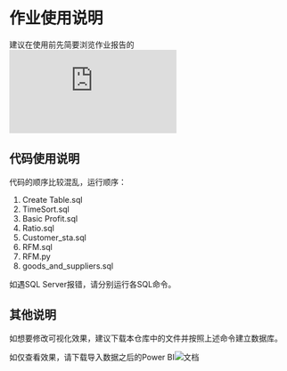 # 作业使用说明

建议在使用前先简要浏览作业报告的![PDF文档](https://yan-blog.oss-cn-beijing.aliyuncs.com/Homework%20Files/SQL%20Business/Final%20Report.pdf)

## 代码使用说明

代码的顺序比较混乱，运行顺序：

1. Create Table.sql
2. TimeSort.sql
3. Basic Profit.sql
4. Ratio.sql
5. Customer_sta.sql
6. RFM.sql
7. RFM.py
8. goods_and_suppliers.sql

如遇SQL Server报错，请分别运行各SQL命令。

## 其他说明

如想要修改可视化效果，建议下载本仓库中的文件并按照上述命令建立数据库。

如仅查看效果，请下载导入数据之后的Power BI![文档](https://yan-blog.oss-cn-beijing.aliyuncs.com/Homework%20Files/SQL%20Business/main_import.pbix)
